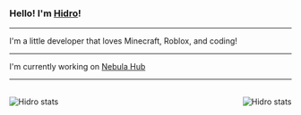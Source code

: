 ### Hello! I'm [Hidro](https://hidrogaming.github.io)!

-----------

I'm a little developer that loves Minecraft, Roblox, and coding!

-----------

I'm currently working on [Nebula Hub](https://github.com/HidroGaming/nebulahub)

-----------

<br />
<img align="left" alt="Hidro stats" src="https://github-readme-stats.vercel.app/api/top-langs/?username=hidrogaming&show_icons=true&hide_border=true&theme=dark" />
<img align="right" alt="Hidro stats" src="https://github-readme-stats.vercel.app/api?username=hidrogaming&show_icons=true&hide_border=true&theme=radical" />
<br />
